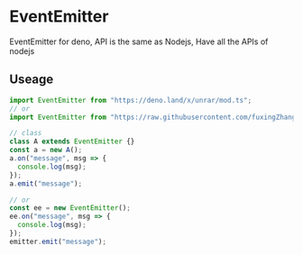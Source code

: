 # EventEmitter
EventEmitter for deno, API is the same as Nodejs, Have all the APIs of nodejs

## Useage
```ts
import EventEmitter from "https://deno.land/x/unrar/mod.ts";
// or
import EventEmitter from "https://raw.githubusercontent.com/fuxingZhang/deno-EventEmitter/master/mod.ts";

// class
class A extends EventEmitter {}
const a = new A();
a.on("message", msg => {
  console.log(msg);
});
a.emit("message");

// or
const ee = new EventEmitter();
ee.on("message", msg => {
  console.log(msg);
});
emitter.emit("message");
```
